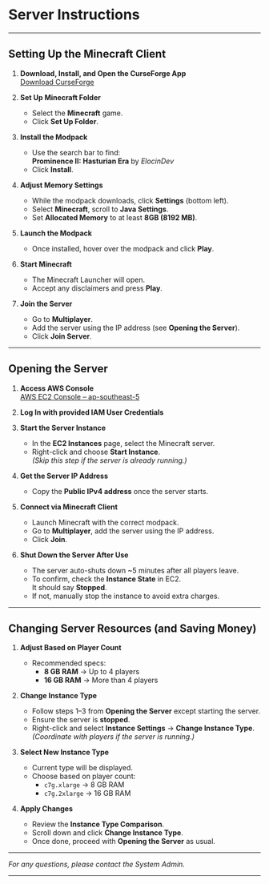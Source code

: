 # Server Instructions

---

## Setting Up the Minecraft Client

1. **Download, Install, and Open the CurseForge App**  
   [Download CurseForge](https://download.overwolf.com/install/Download?ExtensionId=cfiahnpaolfnlgaihhmobmnjdafknjnjdpdabpcm&utm_term=eyJkb21haW4iOiJjZi13ZWIifQ%3D%3D)

2. **Set Up Minecraft Folder**  
   - Select the **Minecraft** game.
   - Click **Set Up Folder**.

3. **Install the Modpack**  
   - Use the search bar to find:  
     **Prominence II: Hasturian Era** by *ElocinDev*  
   - Click **Install**.

4. **Adjust Memory Settings**  
   - While the modpack downloads, click **Settings** (bottom left).
   - Select **Minecraft**, scroll to **Java Settings**.
   - Set **Allocated Memory** to at least **8GB (8192 MB)**.

5. **Launch the Modpack**  
   - Once installed, hover over the modpack and click **Play**.

6. **Start Minecraft**  
   - The Minecraft Launcher will open.
   - Accept any disclaimers and press **Play**.

7. **Join the Server**  
   - Go to **Multiplayer**.
   - Add the server using the IP address (see **Opening the Server**).
   - Click **Join Server**.

---

## Opening the Server

1. **Access AWS Console**  
   [AWS EC2 Console – ap-southeast-5](https://ap-southeast-5.console.aws.amazon.com/ec2/home?region=ap-southeast-5#Instances:)

2. **Log In with provided IAM User Credentials**  

3. **Start the Server Instance**  
   - In the **EC2 Instances** page, select the Minecraft server.
   - Right-click and choose **Start Instance**.  
   *(Skip this step if the server is already running.)*

4. **Get the Server IP Address**  
   - Copy the **Public IPv4 address** once the server starts.

5. **Connect via Minecraft Client**  
   - Launch Minecraft with the correct modpack.
   - Go to **Multiplayer**, add the server using the IP address.
   - Click **Join**.

6. **Shut Down the Server After Use**  
   - The server auto-shuts down ~5 minutes after all players leave.
   - To confirm, check the **Instance State** in EC2.  
     It should say **Stopped**.  
   - If not, manually stop the instance to avoid extra charges.

---

## Changing Server Resources (and Saving Money)

1. **Adjust Based on Player Count**  
   - Recommended specs:  
     - **8 GB RAM** → Up to 4 players  
     - **16 GB RAM** → More than 4 players

2. **Change Instance Type**  
   - Follow steps 1–3 from **Opening the Server** except starting the server.
   - Ensure the server is **stopped**.
   - Right-click and select **Instance Settings** → **Change Instance Type**.  
     *(Coordinate with players if the server is running.)*

3. **Select New Instance Type**  
   - Current type will be displayed.
   - Choose based on player count:  
     - `c7g.xlarge` → 8 GB RAM  
     - `c7g.2xlarge` → 16 GB RAM

4. **Apply Changes**  
   - Review the **Instance Type Comparison**.
   - Scroll down and click **Change Instance Type**.
   - Once done, proceed with **Opening the Server** as usual.

---

*For any questions, please contact the System Admin.*

---
